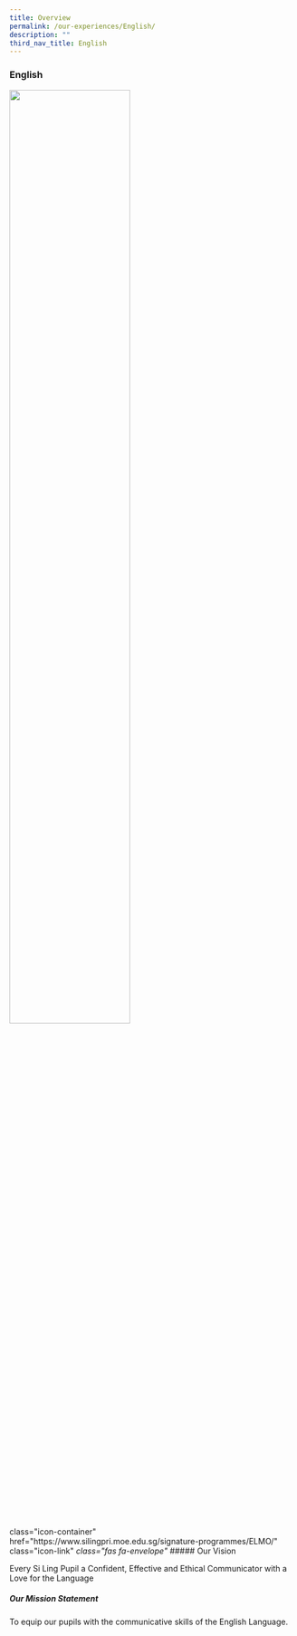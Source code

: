 ```yaml
---
title: Overview
permalink: /our-experiences/English/
description: ""
third_nav_title: English
---
```

### **English**
<img src="/images/el1.png" style="width:65%">
<div>class="icon-container"</div>
<a>href="https://www.silingpri.moe.edu.sg/signature-programmes/ELMO/" class="icon-link"</a>
<i>class="fas fa-envelope"</i>
##### Our Vision

Every Si Ling Pupil a Confident, Effective and Ethical Communicator with a Love for the Language

##### Our Mission Statement

To equip our pupils with the communicative skills of the English Language.


